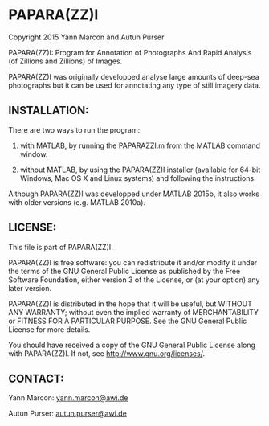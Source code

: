 # PAPARA(ZZ)I
Copyright 2015 Yann Marcon and Autun Purser

PAPARA(ZZ)I: Program for Annotation of Photographs And Rapid Analysis (of Zillions and Zillions) of Images.

PAPARA(ZZ)I was originally developped analyse large amounts of deep-sea photographs but it can be used for annotating any type of still imagery data.


INSTALLATION:
------------
There are two ways to run the program:

1. with MATLAB, by running the PAPARAZZI.m from the MATLAB command window.

2. without MATLAB, by using the PAPARA(ZZ)I installer (available for 64-bit Windows, Mac OS X and Linux systems) and following the instructions.

Although PAPARA(ZZ)I was developped under MATLAB 2015b, it also works with older versions (e.g. MATLAB 2010a).


LICENSE:
-------
This file is part of PAPARA(ZZ)I.

PAPARA(ZZ)I is free software: you can redistribute it and/or modify it under the terms of the GNU General Public License as published by the Free Software Foundation, either version 3 of the License, or (at your option) any later version.

PAPARA(ZZ)I is distributed in the hope that it will be useful, but WITHOUT ANY WARRANTY; without even the implied warranty of MERCHANTABILITY or FITNESS FOR A PARTICULAR PURPOSE.  See the GNU General Public License for more details.

You should have received a copy of the GNU General Public License along with PAPARA(ZZ)I.  If not, see <http://www.gnu.org/licenses/>.


CONTACT:
-------
Yann Marcon: yann.marcon@awi.de

Autun Purser: autun.purser@awi.de
